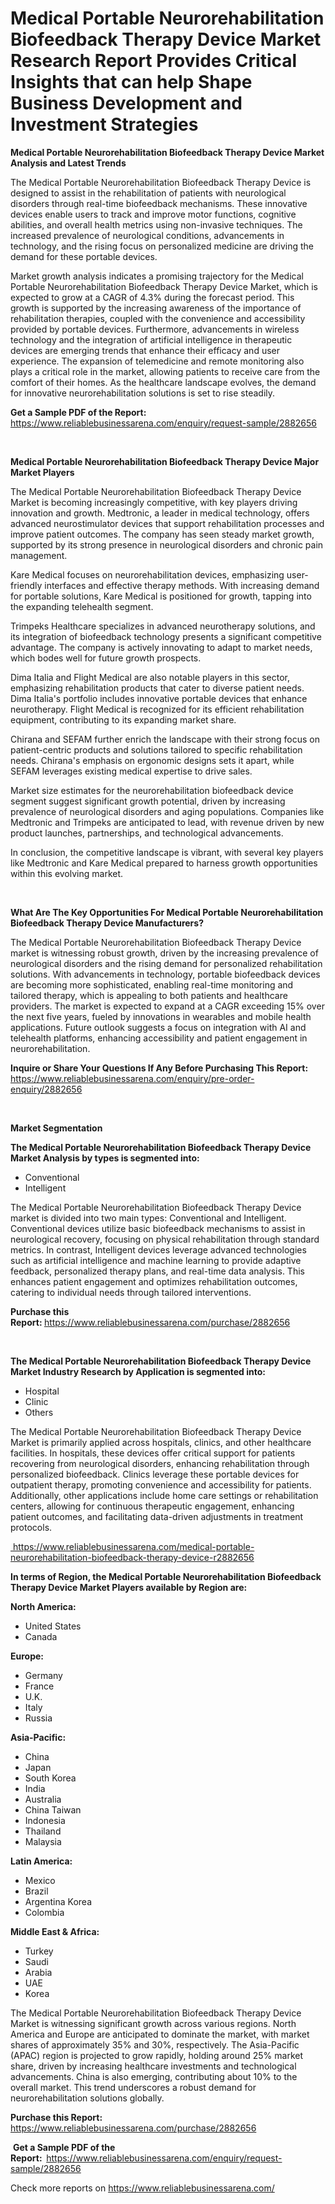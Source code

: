 <p><h1>Medical Portable Neurorehabilitation Biofeedback Therapy Device Market Research Report Provides Critical Insights that can help Shape Business Development and Investment Strategies</h1></p><p><strong>Medical Portable Neurorehabilitation Biofeedback Therapy Device Market Analysis and Latest Trends</strong></p>
<p><p>The Medical Portable Neurorehabilitation Biofeedback Therapy Device is designed to assist in the rehabilitation of patients with neurological disorders through real-time biofeedback mechanisms. These innovative devices enable users to track and improve motor functions, cognitive abilities, and overall health metrics using non-invasive techniques. The increased prevalence of neurological conditions, advancements in technology, and the rising focus on personalized medicine are driving the demand for these portable devices.</p><p>Market growth analysis indicates a promising trajectory for the Medical Portable Neurorehabilitation Biofeedback Therapy Device Market, which is expected to grow at a CAGR of 4.3% during the forecast period. This growth is supported by the increasing awareness of the importance of rehabilitation therapies, coupled with the convenience and accessibility provided by portable devices. Furthermore, advancements in wireless technology and the integration of artificial intelligence in therapeutic devices are emerging trends that enhance their efficacy and user experience. The expansion of telemedicine and remote monitoring also plays a critical role in the market, allowing patients to receive care from the comfort of their homes. As the healthcare landscape evolves, the demand for innovative neurorehabilitation solutions is set to rise steadily.</p></p>
<p><strong>Get a Sample PDF of the Report:&nbsp;</strong> <a href="https://www.reliablebusinessarena.com/enquiry/request-sample/2882656?utm_campaign=2461&utm_medium=2&utm_source=Github&utm_content=ia&utm_term=13032025&utm_id=medical-portable-neurorehabilitation-biofeedback-therapy-device">https://www.reliablebusinessarena.com/enquiry/request-sample/2882656</a></p>
<p>&nbsp;</p>
<p><strong>Medical Portable Neurorehabilitation Biofeedback Therapy Device Major Market Players</strong></p>
<p><p>The Medical Portable Neurorehabilitation Biofeedback Therapy Device Market is becoming increasingly competitive, with key players driving innovation and growth. Medtronic, a leader in medical technology, offers advanced neurostimulator devices that support rehabilitation processes and improve patient outcomes. The company has seen steady market growth, supported by its strong presence in neurological disorders and chronic pain management.</p><p>Kare Medical focuses on neurorehabilitation devices, emphasizing user-friendly interfaces and effective therapy methods. With increasing demand for portable solutions, Kare Medical is positioned for growth, tapping into the expanding telehealth segment.  </p><p>Trimpeks Healthcare specializes in advanced neurotherapy solutions, and its integration of biofeedback technology presents a significant competitive advantage. The company is actively innovating to adapt to market needs, which bodes well for future growth prospects. </p><p>Dima Italia and Flight Medical are also notable players in this sector, emphasizing rehabilitation products that cater to diverse patient needs. Dima Italia's portfolio includes innovative portable devices that enhance neurotherapy. Flight Medical is recognized for its efficient rehabilitation equipment, contributing to its expanding market share.</p><p>Chirana and SEFAM further enrich the landscape with their strong focus on patient-centric products and solutions tailored to specific rehabilitation needs. Chirana's emphasis on ergonomic designs sets it apart, while SEFAM leverages existing medical expertise to drive sales.</p><p>Market size estimates for the neurorehabilitation biofeedback device segment suggest significant growth potential, driven by increasing prevalence of neurological disorders and aging populations. Companies like Medtronic and Trimpeks are anticipated to lead, with revenue driven by new product launches, partnerships, and technological advancements.</p><p>In conclusion, the competitive landscape is vibrant, with several key players like Medtronic and Kare Medical prepared to harness growth opportunities within this evolving market.</p></p>
<p>&nbsp;</p>
<p><strong>What Are The Key Opportunities For Medical Portable Neurorehabilitation Biofeedback Therapy Device Manufacturers?</strong></p>
<p><p>The Medical Portable Neurorehabilitation Biofeedback Therapy Device market is witnessing robust growth, driven by the increasing prevalence of neurological disorders and the rising demand for personalized rehabilitation solutions. With advancements in technology, portable biofeedback devices are becoming more sophisticated, enabling real-time monitoring and tailored therapy, which is appealing to both patients and healthcare providers. The market is expected to expand at a CAGR exceeding 15% over the next five years, fueled by innovations in wearables and mobile health applications. Future outlook suggests a focus on integration with AI and telehealth platforms, enhancing accessibility and patient engagement in neurorehabilitation.</p></p>
<p><strong>Inquire or Share Your Questions If Any Before Purchasing This Report:</strong> <a href="https://www.reliablebusinessarena.com/enquiry/pre-order-enquiry/2882656?utm_campaign=2461&utm_medium=2&utm_source=Github&utm_content=ia&utm_term=13032025&utm_id=medical-portable-neurorehabilitation-biofeedback-therapy-device">https://www.reliablebusinessarena.com/enquiry/pre-order-enquiry/2882656</a></p>
<p>&nbsp;</p>
<p><strong>Market Segmentation</strong></p>
<p><strong>The Medical Portable Neurorehabilitation Biofeedback Therapy Device Market Analysis by types is segmented into:</strong></p>
<p><ul><li> Conventional</li><li>Intelligent </li></ul></p>
<p><p>The Medical Portable Neurorehabilitation Biofeedback Therapy Device market is divided into two main types: Conventional and Intelligent. Conventional devices utilize basic biofeedback mechanisms to assist in neurological recovery, focusing on physical rehabilitation through standard metrics. In contrast, Intelligent devices leverage advanced technologies such as artificial intelligence and machine learning to provide adaptive feedback, personalized therapy plans, and real-time data analysis. This enhances patient engagement and optimizes rehabilitation outcomes, catering to individual needs through tailored interventions.</p></p>
<p><strong>Purchase this Report:&nbsp;</strong><a href="https://www.reliablebusinessarena.com/purchase/2882656?utm_campaign=2461&utm_medium=2&utm_source=Github&utm_content=ia&utm_term=13032025&utm_id=medical-portable-neurorehabilitation-biofeedback-therapy-device">https://www.reliablebusinessarena.com/purchase/2882656</a></p>
<p>&nbsp;</p>
<p><strong>The Medical Portable Neurorehabilitation Biofeedback Therapy Device Market Industry Research by Application is segmented into:</strong></p>
<p><ul><li> Hospital</li><li>Clinic</li><li>Others </li></ul></p>
<p><p>The Medical Portable Neurorehabilitation Biofeedback Therapy Device Market is primarily applied across hospitals, clinics, and other healthcare facilities. In hospitals, these devices offer critical support for patients recovering from neurological disorders, enhancing rehabilitation through personalized biofeedback. Clinics leverage these portable devices for outpatient therapy, promoting convenience and accessibility for patients. Additionally, other applications include home care settings or rehabilitation centers, allowing for continuous therapeutic engagement, enhancing patient outcomes, and facilitating data-driven adjustments in treatment protocols.</p></p>
<p><a href="https://www.reliablebusinessarena.com/medical-portable-neurorehabilitation-biofeedback-therapy-device-r2882656?utm_campaign=2461&utm_medium=2&utm_source=Github&utm_content=ia&utm_term=13032025&utm_id=medical-portable-neurorehabilitation-biofeedback-therapy-device">&nbsp;https://www.reliablebusinessarena.com/medical-portable-neurorehabilitation-biofeedback-therapy-device-r2882656</a></p>
<p><strong>In terms of Region, the Medical Portable Neurorehabilitation Biofeedback Therapy Device Market Players available by Region are:</strong></p>
<p>
    <p> <strong> North America: </strong>
        <ul>
            <li>United States</li>
            <li>Canada</li>
        </ul>
        </p> 
    <p> <strong> Europe: </strong>
        <ul>
            <li>Germany</li>
            <li>France</li>
            <li>U.K.</li>
            <li>Italy</li>
            <li>Russia</li>
        </ul>
        </p> 
    <p> <strong> Asia-Pacific: </strong>
        <ul>
            <li>China</li>
            <li>Japan</li>
            <li>South Korea</li>
            <li>India</li>
            <li>Australia</li>
            <li>China Taiwan</li>
            <li>Indonesia</li>
            <li>Thailand</li>
            <li>Malaysia</li>
        </ul>
        </p> 
    <p> <strong> Latin America: </strong>
        <ul>
            <li>Mexico</li>
            <li>Brazil</li>
            <li>Argentina Korea</li>
            <li>Colombia</li>
        </ul>
        </p> 
    <p> <strong> Middle East & Africa: </strong>
        <ul>
            <li>Turkey</li>
            <li>Saudi</li>
            <li>Arabia</li>
            <li>UAE</li>
            <li>Korea</li>
        </ul>
    </p>
    </p>
<p><p>The Medical Portable Neurorehabilitation Biofeedback Therapy Device Market is witnessing significant growth across various regions. North America and Europe are anticipated to dominate the market, with market shares of approximately 35% and 30%, respectively. The Asia-Pacific (APAC) region is projected to grow rapidly, holding around 25% market share, driven by increasing healthcare investments and technological advancements. China is also emerging, contributing about 10% to the overall market. This trend underscores a robust demand for neurorehabilitation solutions globally.</p></p>
<p><strong>Purchase this Report: </strong><a href="https://www.reliablebusinessarena.com/purchase/2882656?utm_campaign=2461&utm_medium=2&utm_source=Github&utm_content=ia&utm_term=13032025&utm_id=medical-portable-neurorehabilitation-biofeedback-therapy-device">https://www.reliablebusinessarena.com/purchase/2882656</a></p>
<p>&nbsp;<strong>Get a Sample PDF of the Report:&nbsp;&nbsp;</strong><a href="https://www.reliablebusinessarena.com/enquiry/request-sample/2882656?utm_campaign=2461&utm_medium=2&utm_source=Github&utm_content=ia&utm_term=13032025&utm_id=medical-portable-neurorehabilitation-biofeedback-therapy-device">https://www.reliablebusinessarena.com/enquiry/request-sample/2882656</a></p>
<p><strong></strong></p>
<p>Check more reports on <a href="https://www.reliablebusinessarena.com/?utm_campaign=2461&utm_medium=2&utm_source=Github&utm_content=ia&utm_term=13032025&utm_id=medical-portable-neurorehabilitation-biofeedback-therapy-device">https://www.reliablebusinessarena.com/</a></p>